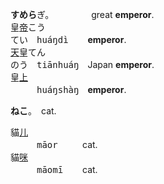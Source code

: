 **すめら**ぎ。 　　　　great **emperor**.   
皇[帝]()<kbd>こう　<br>てい　</kbd><samp>huáŋdì &nbsp;</samp>　**emperor**.   
[天]()皇<kbd>てん　<br>のう　</kbd><samp>tiānhuáŋ</samp>　Japan **emperor**.   
皇[上]()<kbd>　　　<br>　　　</kbd><samp>huáŋshàŋ</samp>　**emperor**. 
   

 


**ねこ**。　cat.   

貓[儿]()<kbd>　　　<br>　　　</kbd><samp>māor&nbsp; &nbsp;</samp>　cat.   
貓[咪]()<kbd>　　　<br>　　　</kbd><samp>māomī &nbsp;</samp>　cat.   
